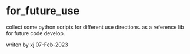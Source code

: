 # for_future_use

collect some python scripts for different use directions. 
as a reference lib for future code develop.

writen by xj
07-Feb-2023

